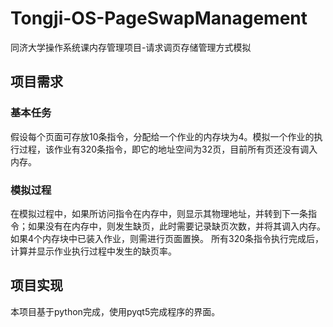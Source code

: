# Tongji-OS-PageSwapManagement

同济大学操作系统课内存管理项目-请求调页存储管理方式模拟

## 项目需求

### 基本任务

假设每个页面可存放10条指令，分配给一个作业的内存块为4。模拟一个作业的执行过程，该作业有320条指令，即它的地址空间为32页，目前所有页还没有调入内存。

### 模拟过程

在模拟过程中，如果所访问指令在内存中，则显示其物理地址，并转到下一条指令；如果没有在内存中，则发生缺页，此时需要记录缺页次数，并将其调入内存。如果4个内存块中已装入作业，则需进行页面置换。
所有320条指令执行完成后，计算并显示作业执行过程中发生的缺页率。

## 项目实现

本项目基于python完成，使用pyqt5完成程序的界面。
